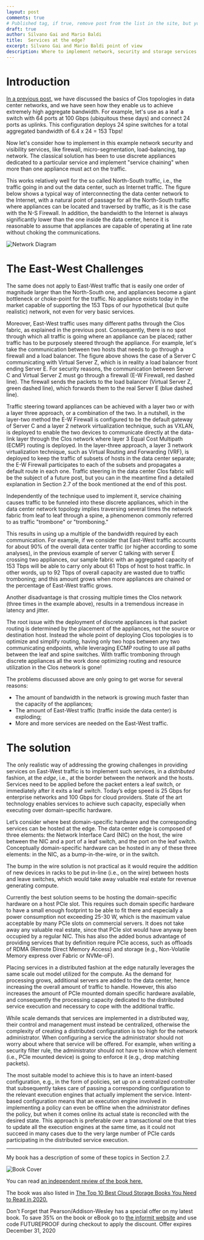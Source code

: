 ```yaml
---
layout: post
comments: true
# Published tag, if true, remove post from the list in the site, but you can access directly from URL
draft: true
author: Silvano Gai and Mario Baldi
title:  Services at the edge?
excerpt: Silvano Gai and Mario Baldi point of view
description: Where to implement network, security and storage services
---
```


# Introduction

[In a previous post,](https://silvanogai.github.io/posts/clos-part1/) we have discussed the basics of Clos topologies in data center networks, and we have seen how they enable us to achieve extremely high aggregate bandwidth. For example, let's use as a leaf a switch with 64 ports at 100 Gbps (ubiquitous these days) and connect 24 ports as uplinks. This configuration deploys 24 spine switches for a total aggregated bandwidth of 6.4 x 24 = 153 Tbps!

Now let's consider how to implement in this example network security and visibility services, like firewall, micro-segmentation, load-balancing, tap network. The classical solution has been to use discrete appliances dedicated to a particular service and implement "service chaining" when more than one appliance must act on the traffic.

This works relatively well for the so called North-South traffic, i.e., the traffic going in and out the data center, such as Internet traffic. The figure below shows a typical way of interconnecting the data center network to the Internet, with a natural point of passage for all the North-South traffic where appliances can be located and traversed by traffic, as it is the case with the N-S Firewall. In addition, the bandwidth to the Internet is always significantly lower than the one inside the data center, hence it is reasonable to assume that  appliances are capable of operating at line rate without choking the communications.  

![Network Diagram](/assets/images/network.jpg)

# The East-West Challenges

The same does not apply to East-West traffic that is easily one order of magnitude larger than the North-South one, and appliances become a giant bottleneck or choke-point for the traffic. No appliance exists today in the market capable of supporting the 153 Tbps of our hypothetical (but quite realistic) network, not even for very basic services.

Moreover, East-West traffic uses many different paths through the Clos fabric, as explained in the previous post. Consequently, there is no spot through which all traffic is going where an appliance can be placed; rather traffic has to be purposely steered through the appliance. For example, let's take the communication between two hosts that needs to go through a firewall and a load balancer. The figure above shows the case of a Server C communicating with Virtual Server Z, which is in reality a load balancer front ending Server E. For security reasons, the communication between Server C and Virtual Server Z must go through a firewall (E-W Firewall, red dashed line). The firewall sends the packets to the load balancer (Virtual Server Z, green dashed line), which forwards them to the real Server E  (blue dashed line).

Traffic steering toward appliances can be achieved with a layer two or with a layer three approach, or a combination of the two. In a nutshell, in the layer-two method the E-W Firewall is configured to be the default gateway of Server C and a layer 2 network virtualization technique, such as VXLAN, is deployed to enable the two devices to communicate directly at the data-link layer through the Clos network where layer 3 Equal Cost Multipath (ECMP) routing is deployed. In the layer-three approach, a layer 3 network virtualization technique, such as Virtual Routing and Forwarding (VRF), is deployed to keep the traffic of subsets of hosts in the data center separate; the E-W Firewall participates to each of the subsets and propagates a default route in each one. Traffic steering in the data center Clos fabric will be the subject of a future post, but you can in the meantime find a detailed explanation in Section 2.7 of the book mentioned at the end of this post.

Independently of the technique used to implement it, service chaining causes traffic to be funneled into these discrete appliances, which in the data center network topology implies traversing several times the network fabric from leaf to leaf through a spine, a phenomenon commonly referred to as traffic "trombone" or "tromboning."

This results in using up a multiple of the bandwidth required by each communication. For example, if we consider that East-West traffic accounts for about 90% of the overall data center traffic (or higher according to some analyses), in the previous example of server C talking with server E crossing two appliances, our sample fabric with an aggregated capacity of 153 Tbps will be able to carry only about 61 Tbps of host to host traffic. In other words, up to 92 Tbps of overall capacity are wasted due to traffic tromboning; and this amount grows when more appliances are chained or the percentage of East-West traffic grows.

Another disadvantage is that crossing multiple times the Clos network (three times in the example above), results in a tremendous increase in latency and jitter.

The root issue with the deployment of discrete appliances is that packet routing is determined by the placement of the appliances, not the source or destination host. Instead the whole point of deploying Clos topologies is to optimize and simplify routing, having only two hops between any two communicating endpoints, while leveraging ECMP routing to use all paths between the leaf and spine switches. With traffic tromboning through discrete appliances all the work done optimizing routing and resource utilization in the Clos network is gone!

The problems discussed above are only going to get worse for several reasons:
* The amount of bandwidth in the network is growing much faster than the capacity of the appliances;
* The amount of East-West traffic (traffic inside the data center) is exploding;
* More and more services are needed on the East-West traffic.

# The solution

The only realistic way of addressing the growing challenges in providing services on East-West traffic is to implement such services, in a *distributed* fashion, at the *edge*, i.e., at the border between the network and the hosts. Services need to be applied before the packet enters a leaf switch, or immediately after it exits a leaf switch. Today’s edge speed is 25 Gbps for enterprise networks and 100 Gbps for cloud providers. State of the art technology enables services to achieve such capacity, especially when executing over domain-specific hardware.

Let’s consider where best  domain-specific hardware and the corresponding services can be hosted at the edge. The data center edge is composed of three elements: the Network Interface Card (NIC) on the host, the wire between the NIC and a port of a leaf switch, and the port on the leaf switch. Conceptually domain-specific hardware can be hosted in any of these three elements: in the NIC, as a bump-in-the-wire, or in the switch.

The bump in the wire solution is not practical as it would require the addition of new devices in racks to be put in-line (i.e., on the wire) between hosts and leave switches, which would take away valuable real estate for revenue generating compute.

Currently the best solution seems to be hosting the domain-specific hardware on a host PCIe slot. This requires such domain specific hardware to have a small enough footprint to be able to fit there and especially a power consumption not exceeding 25-30 W, which is the maximum value acceptable by many PCIe slots on commercial servers. It does not take away any valuable real estate, since that PCIe slot would have anyway been occupied by a regular NIC.
This has also the added bonus advantage of providing services that by definition require PCIe access, such as offloads of RDMA (Remote Direct Memory Access) and storage (e.g., Non-Volatile Memory express over Fabric or NVMe-oF).

Placing services in a distributed fashion at the edge naturally leverages the same scale out model utilized for the compute. As the demand for processing grows, additional servers are added to the data center, hence increasing the overall amount of traffic to handle. However, this also increases the amount of PCIe mounted domain specific hardware available, and consequently the processing capacity dedicated to the distributed service execution and necessary to cope with the additional traffic.

While scale demands that services are implemented in a distributed way, their control and management must instead be centralized, otherwise the complexity of creating a distributed configuration is too high for the network administrator. When configuring a service the administrator should not worry about where that service will be offered. For example, when writing a security filter rule, the administrator should not have to know which element (i.e., PCIe mounted device) is going to enforce it (e.g., drop matching packets).

The most suitable model to achieve this is to have an intent-based configuration, e.g., in the form of policies, set up on a centralized controller that subsequently takes care of passing a corresponding configuration to the relevant execution engines that actually implement the service. Intent-based configuration means that an execution engine involved in implementing a policy can even be offline when the administrator defines the policy, but when it comes online its actual state is reconciled with the desired state. This approach is preferable over a transactional one that tries to update all the execution engines at the same time, as it could  not succeed in many cases due to the very large number of PCIe cards participating in the distributed service execution.

---

My book has a description of some of these topics in  Section 2.7.

![Book Cover](/assets/images/book-cover.jpg)

You can read [an independent review of the book here.](https://www.linkedin.com/posts/activity-6642125779486539776-FJAj/)

The book was also listed in [The Top 10 Best Cloud Storage Books You Need to Read in 2020.](https://solutionsreview.com/data-storage/the-top-10-best-cloud-storage-books-you-need-to-read-in-2020/)

Don't Forget that Pearson/Addison-Wesley has a special offer on my latest book. To save 35% on the book or eBook go to [the informit website](https://www.informit.com/store/building-a-future-proof-cloud-infrastructure-a-unified-9780136624097?utm_source=pensando&utm_medium=website&utm_campaign=bookad) and use code FUTUREPROOF during checkout to apply the discount. Offer expires December 31, 2020

